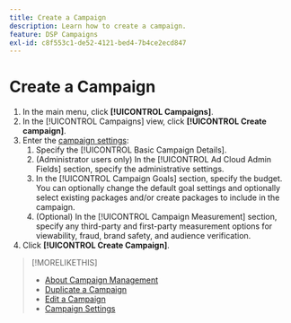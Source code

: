 ```yaml
---
title: Create a Campaign
description: Learn how to create a campaign.
feature: DSP Campaigns
exl-id: c8f553c1-de52-4121-bed4-7b4ce2ecd847
---
```

# Create a Campaign

1. In the main menu, click **[!UICONTROL Campaigns]**.
1. In the [!UICONTROL Campaigns] view, click **[!UICONTROL Create campaign]**.
1. Enter the [campaign settings](campaign-settings.md):
    1. Specify the [!UICONTROL Basic Campaign Details].
    1. (Administrator users only) In the [!UICONTROL Ad Cloud Admin Fields] section, specify the administrative settings.
    1. In the [!UICONTROL Campaign Goals] section, specify the budget. You can optionally change the default goal settings and optionally select existing packages and/or create packages to include in the campaign.
    1. (Optional) In the [!UICONTROL Campaign Measurement] section, specify any third-party and first-party measurement options for viewability, fraud, brand safety, and audience verification.
1. Click **[!UICONTROL Create Campaign]**.

>[!MORELIKETHIS]
>
>* [About Campaign Management](campaign-about.md)
>* [Duplicate a Campaign](campaign-duplicate.md)
>* [Edit a Campaign](campaign-edit.md)
>* [Campaign Settings](campaign-settings.md)
